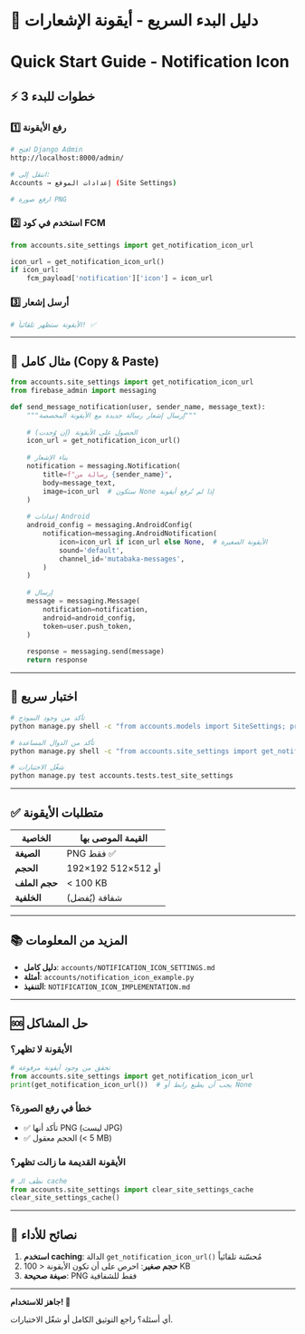 # 🚀 دليل البدء السريع - أيقونة الإشعارات
# Quick Start Guide - Notification Icon

## ⚡ 3 خطوات للبدء

### 1️⃣ رفع الأيقونة
```bash
# افتح Django Admin
http://localhost:8000/admin/

# انتقل إلى:
Accounts → إعدادات الموقع (Site Settings)

# ارفع صورة PNG
```

### 2️⃣ استخدم في كود FCM
```python
from accounts.site_settings import get_notification_icon_url

icon_url = get_notification_icon_url()
if icon_url:
    fcm_payload['notification']['icon'] = icon_url
```

### 3️⃣ أرسل إشعار
```python
# الأيقونة ستظهر تلقائياً! ✅
```

---

## 📝 مثال كامل (Copy & Paste)

```python
from accounts.site_settings import get_notification_icon_url
from firebase_admin import messaging

def send_message_notification(user, sender_name, message_text):
    """إرسال إشعار رسالة جديدة مع الأيقونة المخصصة"""
    
    # الحصول على الأيقونة (إن وُجدت)
    icon_url = get_notification_icon_url()
    
    # بناء الإشعار
    notification = messaging.Notification(
        title=f"رسالة من {sender_name}",
        body=message_text,
        image=icon_url  # ستكون None إذا لم تُرفع أيقونة
    )
    
    # إعدادات Android
    android_config = messaging.AndroidConfig(
        notification=messaging.AndroidNotification(
            icon=icon_url if icon_url else None,  # الأيقونة الصغيرة
            sound='default',
            channel_id='mutabaka-messages',
        )
    )
    
    # إرسال
    message = messaging.Message(
        notification=notification,
        android=android_config,
        token=user.push_token,
    )
    
    response = messaging.send(message)
    return response
```

---

## 🔧 اختبار سريع

```bash
# تأكد من وجود النموذج
python manage.py shell -c "from accounts.models import SiteSettings; print(SiteSettings.load())"

# تأكد من الدوال المساعدة
python manage.py shell -c "from accounts.site_settings import get_notification_icon_url; print(get_notification_icon_url())"

# شغّل الاختبارات
python manage.py test accounts.tests.test_site_settings
```

---

## ✅ متطلبات الأيقونة

| الخاصية | القيمة الموصى بها |
|---------|-------------------|
| **الصيغة** | PNG فقط ✅ |
| **الحجم** | 192×192 أو 512×512 |
| **حجم الملف** | < 100 KB |
| **الخلفية** | شفافة (يُفضل) |

---

## 📚 المزيد من المعلومات

- **دليل كامل**: `accounts/NOTIFICATION_ICON_SETTINGS.md`
- **أمثلة**: `accounts/notification_icon_example.py`
- **التنفيذ**: `NOTIFICATION_ICON_IMPLEMENTATION.md`

---

## 🆘 حل المشاكل

### الأيقونة لا تظهر؟
```python
# تحقق من وجود أيقونة مرفوعة
from accounts.site_settings import get_notification_icon_url
print(get_notification_icon_url())  # يجب أن يطبع رابط أو None
```

### خطأ في رفع الصورة؟
- ✅ تأكد أنها PNG (ليست JPG)
- ✅ الحجم معقول (< 5 MB)

### الأيقونة القديمة ما زالت تظهر؟
```python
# نظّف الـ cache
from accounts.site_settings import clear_site_settings_cache
clear_site_settings_cache()
```

---

## 🎯 نصائح للأداء

1. **استخدم caching**: الدالة `get_notification_icon_url()` مُحسّنة تلقائياً
2. **حجم صغير**: احرص على أن تكون الأيقونة < 100 KB
3. **صيغة صحيحة**: PNG فقط للشفافية

---

**جاهز للاستخدام! 🚀**

أي أسئلة؟ راجع التوثيق الكامل أو شغّل الاختبارات.
